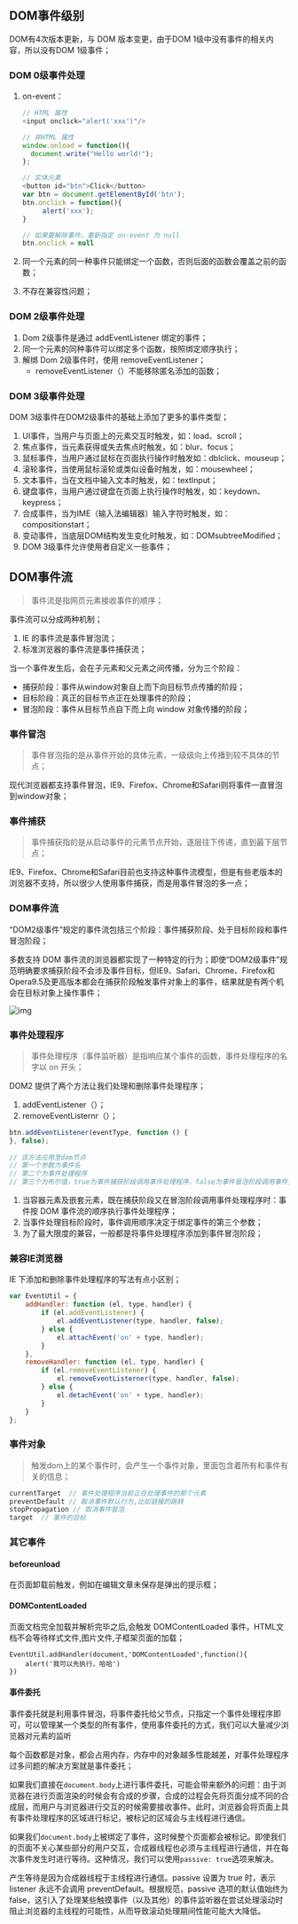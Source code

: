 





## DOM事件级别

DOM有4次版本更新，与 DOM 版本变更，由于DOM 1级中没有事件的相关内容，所以没有DOM 1级事件；

### DOM 0级事件处理

1. on-event：

   ```javascript
   // HTML 属性
   <input onclick="alert('xxx')"/>

   // 非HTML 属性
   window.onload = function(){
     document.write("Hello world!");
   };

   // 实体元素
   <button id="btn">Click</button>
   var btn = document.getElementById('btn');
   btn.onclick = function(){
        alert('xxx');
   }

   // 如果要解除事件，重新指定 on-event 为 null
   btn.onclick = null
   ```

2.  同一个元素的同一种事件只能绑定一个函数，否则后面的函数会覆盖之前的函数；

3. 不存在兼容性问题；

### DOM 2级事件处理

1. Dom 2级事件是通过 addEventListener 绑定的事件；
2. 同一个元素的同种事件可以绑定多个函数，按照绑定顺序执行；
3. 解绑 Dom 2级事件时，使用 removeEventListener；
   - removeEventListener（）不能移除匿名添加的函数；

### DOM 3级事件处理

DOM 3级事件在DOM2级事件的基础上添加了更多的事件类型；

1. UI事件，当用户与页面上的元素交互时触发，如：load、scroll；
2. 焦点事件，当元素获得或失去焦点时触发，如：blur、focus；
3. 鼠标事件，当用户通过鼠标在页面执行操作时触发如：dblclick、mouseup；
4. 滚轮事件，当使用鼠标滚轮或类似设备时触发，如：mousewheel；
5. 文本事件，当在文档中输入文本时触发，如：textInput；
6. 键盘事件，当用户通过键盘在页面上执行操作时触发，如：keydown、keypress；
7. 合成事件，当为IME（输入法编辑器）输入字符时触发，如：compositionstart；
8. 变动事件，当底层DOM结构发生变化时触发，如：DOMsubtreeModified；
9. DOM 3级事件允许使用者自定义一些事件；

## DOM事件流

> 事件流是指网页元素接收事件的顺序；

事件流可以分成两种机制；

1. IE 的事件流是事件冒泡流；
2. 标准浏览器的事件流是事件捕获流；

当一个事件发生后，会在子元素和父元素之间传播，分为三个阶段：

- 捕获阶段：事件从window对象自上而下向目标节点传播的阶段；
- 目标阶段：真正的目标节点正在处理事件的阶段；
- 冒泡阶段：事件从目标节点自下而上向 window 对象传播的阶段；

### 事件冒泡

> 事件冒泡指的是从事件开始的具体元素，一级级向上传播到较不具体的节点；

现代浏览器都支持事件冒泡，IE9、Firefox、Chrome和Safari则将事件一直冒泡到window对象；

### 事件捕获

> 事件捕获指的是从启动事件的元素节点开始，逐层往下传递，直到最下层节点；

IE9、Firefox、Chrome和Safari目前也支持这种事件流模型，但是有些老版本的浏览器不支持，所以很少人使用事件捕获，而是用事件冒泡的多一点；

### DOM事件流

“DOM2级事件”规定的事件流包括三个阶段：事件捕获阶段、处于目标阶段和事件冒泡阶段；

多数支持 DOM 事件流的浏览器都实现了一种特定的行为；即使“DOM2级事件”规范明确要求捕获阶段不会涉及事件目标，但IE9、Safari、Chrome、Firefox和Opera9.5及更高版本都会在捕获阶段触发事件对象上的事件，结果就是有两个机会在目标对象上操作事件；

![img](https://pic1.zhimg.com/80/v2-4de189d2a42b1e8c74b379e067b67578_720w.jpg)

### 事件处理程序

> 事件处理程序（事件监听器）是指响应某个事件的函数，事件处理程序的名字以 on 开头；

DOM2 提供了两个方法让我们处理和删除事件处理程序；

1. addEventListener（）；
2. removeEventListernr（）；

```javascript
btn.addEventListener(eventType, function () {
}, false);
 
// 该方法应用至dom节点
// 第一个参数为事件名
// 第二个为事件处理程序
// 第三个为布尔值，true为事件捕获阶段调用事件处理程序，false为事件冒泡阶段调用事件处理程序
```

1. 当容器元素及嵌套元素，既在捕获阶段又在冒泡阶段调用事件处理程序时：事件按 DOM 事件流的顺序执行事件处理程序；
2. 当事件处理目标阶段时，事件调用顺序决定于绑定事件的第三个参数；
3. 为了最大限度的兼容，一般都是将事件处理程序添加到事件冒泡阶段；

### 兼容IE浏览器

IE 下添加和删除事件处理程序的写法有点小区别；

```javascript
var EventUtil = {
    addHandler: function (el, type, handler) {
        if (el.addEventListener) {
            el.addEventListener(type, handler, false);
        } else {
            el.attachEvent('on' + type, handler);
        }
    },
    removeHandler: function (el, type, handler) {
        if (el.removeEventListener) {
            el.removeEventListerner(type, handler, false);
        } else {
            el.detachEvent('on' + type, handler);
        }
    }
};
```

### 事件对象

> 触发dom上的某个事件时，会产生一个事件对象，里面包含着所有和事件有关的信息；

```javascript
currentTarget  // 事件处理程序当前正在处理事件的那个元素
preventDefault // 取消事件默认行为,比如链接的跳转
stopPropagation // 取消事件冒泡
target  // 事件的目标
```

### 其它事件

#### beforeunload

在页面卸载前触发，例如在编辑文章未保存是弹出的提示框；

#### DOMContentLoaded

页面文档完全加载并解析完毕之后,会触发 DOMContentLoaded 事件，HTML文档不会等待样式文件,图片文件,子框架页面的加载；

```
EventUtil.addHandler(document,'DOMContentLoaded',function(){
    alert('我可以先执行，哈哈')
})
```

#### 事件委托

事件委托就是利用事件冒泡，将事件委托给父节点，只指定一个事件处理程序即可，可以管理某一个类型的所有事件，使用事件委托的方式，我们可以大量减少浏览器对元素的监听

每个函数都是对象，都会占用内存，内存中的对象越多性能越差，对事件处理程序过多问题的解决方案就是事件委托；

如果我们直接在`document.body`上进行事件委托，可能会带来额外的问题：由于浏览器在进行页面渲染的时候会有合成的步骤，合成的过程会先将页面分成不同的合成层，而用户与浏览器进行交互的时候需要接收事件。此时，浏览器会将页面上具有事件处理程序的区域进行标记，被标记的区域会与主线程进行通信。

如果我们`document.body`上被绑定了事件，这时候整个页面都会被标记。即使我们的页面不关心某些部分的用户交互，合成器线程也必须与主线程进行通信，并在每次事件发生时进行等待。这种情况，我们可以使用`passive: true`选项来解决。

产生等待是因为合成器线程于主线程进行通信。passive 设置为 true 时，表示 listener 永远不会调用 preventDefault。根据规范，passive 选项的默认值始终为 false，这引入了处理某些触摸事件（以及其他）的事件监听器在尝试处理滚动时阻止浏览器的主线程的可能性，从而导致滚动处理期间性能可能大大降低。